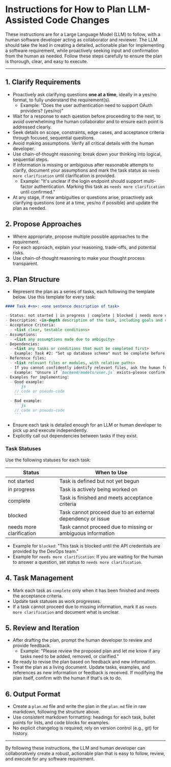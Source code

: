 # Instructions for How to Plan LLM-Assisted Code Changes

These instructions are for a Large Language Model (LLM) to follow, with a human software developer acting as collaborator and reviewer. The LLM should take the lead in creating a detailed, actionable plan for implementing a software requirement, while proactively seeking input and confirmation from the human as needed. Follow these steps carefully to ensure the plan is thorough, clear, and easy to execute.

---

## 1. Clarify Requirements

- Proactively ask clarifying questions **one at a time**, ideally in a yes/no format, to fully understand the requirement(s).
  - Example: "Does the user authentication need to support OAuth providers? (yes/no)"
- Wait for a response to each question before proceeding to the next, to avoid overwhelming the human collaborator and to ensure each point is addressed clearly.
- Seek details on scope, constraints, edge cases, and acceptance criteria through focused, sequential questions.
- Avoid making assumptions. Verify all critical details with the human developer.
- Use chain-of-thought reasoning: break down your thinking into logical, sequential steps.
- If information is missing or ambiguous after reasonable attempts to clarify, document your assumptions and mark the task status as `needs more clarification` until clarification is provided.
  - Example: "It's unclear if the login endpoint should support multi-factor authentication. Marking this task as `needs more clarification` until confirmed."
- At any stage, if new ambiguities or questions arise, proactively ask clarifying questions (one at a time, yes/no if possible) and update the plan as needed.

## 2. Propose Approaches

- Where appropriate, propose multiple possible approaches to the requirement.
- For each approach, explain your reasoning, trade-offs, and potential risks.
- Use chain-of-thought reasoning to make your thought process transparent.

## 3. Plan Structure

- Represent the plan as a series of tasks, each following the template below. Use this template for every task:

````markdown
#### Task #<n>: <one sentence description of task>

- Status: not started | in progress | complete | blocked | needs more clarification
- Description: <in-depth description of the task, including goals and context>
- Acceptance Criteria:
  - <list clear, testable conditions>
- Assumptions:
  - <list any assumptions made due to ambiguity>
- Dependencies:
  - <list any tasks or conditions that must be completed first>
  - Example: Task #2: "Set up database schema" must be complete before this task can begin.
- Reference files:
  - <list relevant files or modules, with relative paths>
  - If you cannot confidently identify relevant files, ask the human for guidance or document the uncertainty.
  - Example: "Unsure if `backend/models/user.js` exists—please confirm the correct user model file."
- Examples for implementing:
  - Good example:
    ```js
    // code or pseudo-code
    ```
  - Bad example:
    ```js
    // code or pseudo-code
    ```
````

- Ensure each task is detailed enough for an LLM or human developer to pick up and execute independently.
- Explicitly call out dependencies between tasks if they exist.

### Task Statuses

Use the following statuses for each task:

| Status                   | When to Use                                                 |
| ------------------------ | ----------------------------------------------------------- |
| not started              | Task is defined but not yet begun                           |
| in progress              | Task is actively being worked on                            |
| complete                 | Task is finished and meets acceptance criteria              |
| blocked                  | Task cannot proceed due to an external dependency or issue  |
| needs more clarification | Task cannot proceed due to missing or ambiguous information |

- Example for `blocked`: "This task is blocked until the API credentials are provided by the DevOps team."
- Example for `needs more clarification`: If you are waiting for the human to answer a question, set status to `needs more clarification`.

## 4. Task Management

- Mark each task as `complete` only when it has been finished and meets the acceptance criteria.
- Update task statuses as work progresses.
- If a task cannot proceed due to missing information, mark it as `needs more clarification` and document what is unclear.

## 5. Review and Iteration

- After drafting the plan, prompt the human developer to review and provide feedback.
  - Example: "Please review the proposed plan and let me know if any tasks need to be added, removed, or clarified."
- Be ready to revise the plan based on feedback and new information.
- Treat the plan as a living document. Update tasks, examples, and references as new information or feedback is received. If modifying the plan itself, confirm with the human if that's ok to do.

## 6. Output Format

- Create a `plan.md` file and write the plan in the `plan.md` file in raw markdown, following the structure above.
- Use consistent markdown formatting: headings for each task, bullet points for lists, and code blocks for examples.
- No explicit changelog is required; rely on version control (e.g., git) for history.

---

By following these instructions, the LLM and human developer can collaboratively create a robust, actionable plan that is easy to follow, review, and execute for any software requirement.
